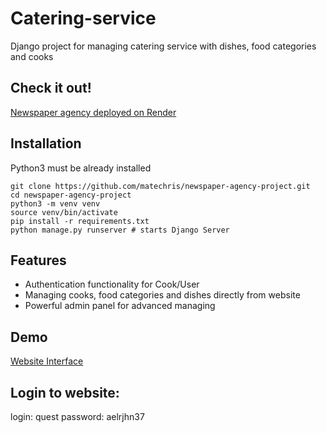 # Catering-service

Django project for managing catering service with dishes, food categories and cooks

## Check it out!

[Newspaper agency deployed on Render](PASTE_LINK_HERE)

## Installation

Python3 must be already installed

```shell
git clone https://github.com/matechris/newspaper-agency-project.git
cd newspaper-agency-project
python3 -m venv venv
source venv/bin/activate
pip install -r requirements.txt
python manage.py runserver # starts Django Server
```

## Features

* Authentication functionality for Cook/User
* Managing cooks, food categories and dishes directly from website
* Powerful admin panel for advanced managing

## Demo

[Website Interface](demo.PNG)

## Login to website:
login: quest password: aelrjhn37
